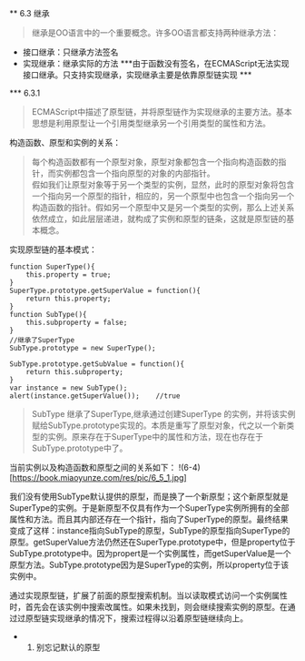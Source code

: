 ** 6.3 继承
>继承是OO语言中的一个重要概念。许多OO语言都支持两种继承方法：
- 接口继承：只继承方法签名
- 实现继承：继承实际的方法
***由于函数没有签名，在ECMAScript无法实现接口继承。只支持实现继承，实现继承主要是依靠原型链实现 ***

*** 6.3.1 
>ECMAScript中描述了原型链，并将原型链作为实现继承的主要方法。基本思想是利用原型让一个引用类型继承另一个引用类型的属性和方法。

构造函数、原型和实例的关系：
>每个构造函数都有一个原型对象，原型对象都包含一个指向构造函数的指针，而实例都包含一个指向原型的对象的内部指针。<br>
假如我们让原型对象等于另一个类型的实例，显然，此时的原型对象将包含一个指向另一个原型的指针，相应的，另一个原型中也包含一个指向另一个构造函数的指针。假如另一个原型中又是另一个类型的实例，那么上述关系依然成立，如此层层递进，就构成了实例和原型的链条，这就是原型链的基本概念。

实现原型链的基本模式：
```
function SuperType(){
    this.property = true;
}
SuperType.prototype.getSuperValue = function(){
    return this.property;
}
function SubType(){
    this.subproperty = false;
}
//继承了SuperType
SubType.prototype = new SuperType();

SubType.prototype.getSubValue = function(){
    return this.subproperty;
}
var instance = new SubType();
alert(instance.getSuperValue());    //true
```
>SubType 继承了SuperType,继承通过创建SuperType 的实例，并将该实例赋给SubType.prototype实现的。本质是重写了原型对象，代之以一个新类型的实例。原来存在于SuperType中的属性和方法，现在也存在于SubType.prototype中了。

当前实例以及构造函数和原型之间的关系如下：
!(6-4)[https://book.miaoyunze.com/res/pic/6_5_1.jpg]

我们没有使用SubType默认提供的原型，而是换了一个新原型；这个新原型就是SuperType的实例。于是新原型不仅具有作为一个SuperType实例所拥有的全部属性和方法。而且其内部还存在一个指针，指向了SuperType的原型。最终结果变成了这样：instance指向SubType的原型，SubType的原型指向SuperType的原型。getSuperValue方法仍然还在SuperType.prototype中，但是property位于SubType.prototype中。因为propert是一个实例属性，而getSuperValue是一个原型方法。SubType.prototype因为是SuperType的实例，所以property位于该实例中。

通过实现原型链，扩展了前面的原型搜索机制。当以读取模式访问一个实例属性时，首先会在该实例中搜索改属性。如果未找到，则会继续搜索实例的原型。在通过过原型链实现继承的情况下，搜索过程得以沿着原型链继续向上。
- 1. 别忘记默认的原型

